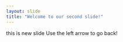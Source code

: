 ```yaml
---
layout: slide
title: "Welcome to our second slide!"
---
```

this is new slide
Use the left arrow to go back!
